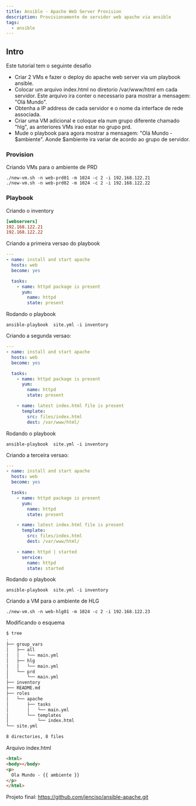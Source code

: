 ```yaml
---
title: Ansible - Apache Web Server Provision
description: Provisionamente de servidor web apache via ansible
tags:
  - ansible
---
```


## Intro 

Este tutorial tem o seguinte desafio

- Criar 2 VMs e fazer o deploy do apache web server via um playbook ansible.
- Colocar um arquivo index.html no diretorio /var/www/html em cada servidor. Este arquivo ira conter o necessario para mostrar a mensagem: "Olá Mundo".
- Obtenha a IP address de cada servidor e o nome da interface de rede associada.
- Criar uma VM adicional e coloque ela num grupo diferente chamado "hlg", as anteriores VMs irao estar no grupo prd.
- Mude o playbook para agora mostrar a mensagem: "Olá Mundo - $ambiente". Aonde $ambiente ira variar de acordo ao grupo de servidor.   

### Provision

Criando VMs para o ambiente de PRD 

```shell
./new-vm.sh -n web-prd01 -m 1024 -c 2 -i 192.168.122.21
./new-vm.sh -n web-prd02 -m 1024 -c 2 -i 192.168.122.22
```

### Playbook

Criando o inventory

```ini
[webservers]
192.168.122.21
192.168.122.22
```

Criando a primeira versao do playbook

```yaml
---
- name: install and start apache
  hosts: web
  become: yes

  tasks:
    - name: httpd package is present
      yum:
        name: httpd
        state: present
```

Rodando o playbook

```shell
ansible-playbook  site.yml -i inventory
```

Criando a segunda versao:

```yaml
---
- name: install and start apache
  hosts: web
  become: yes

  tasks:
    - name: httpd package is present
      yum:
        name: httpd
        state: present

    - name: latest index.html file is present
      template:
        src: files/index.html
        dest: /var/www/html/
```

Rodando o playbook

```shell
ansible-playbook  site.yml -i inventory
```

Criando a terceira versao:

```yaml
---
- name: install and start apache
  hosts: web
  become: yes

  tasks:
    - name: httpd package is present
      yum:
        name: httpd
        state: present

    - name: latest index.html file is present
      template:
        src: files/index.html
        dest: /var/www/html/

    - name: httpd | started
      service:
        name: httpd
        state: started
```

Rodando o playbook

```shell
ansible-playbook  site.yml -i inventory
```

Criando a VM para o ambiente de HLG

```shell
./new-vm.sh -n web-hlg01 -m 1024 -c 2 -i 192.168.122.23
```

Modificando o esquema

```sh
$ tree
.
├── group_vars
│   ├── all
│   │   └── main.yml
│   ├── hlg
│   │   └── main.yml
│   └── prd
│       └── main.yml
├── inventory
├── README.md
├── roles
│   └── apache
│       ├── tasks
│       │   └── main.yml
│       └── templates
│           └── index.html
└── site.yml

8 directories, 8 files
```

Arquivo index.html

```html
<html>
<body></body>
<p>
  Ola Mundo - {{ ambiente }}
</p>
</html>
```

Projeto final: https://github.com/jenciso/ansible-apache.git
